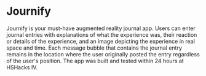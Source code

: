 # Journify
Journify is your must-have augmented reality journal app. Users can enter journal entries with explanations of what the experience was, their reaction or details of the experience, and an image depicting the experience in real space and time. Each message bubble that contains the journal entry remains in the location where the user originally posted the entry regardless of the user's position. The app was built and tested within 24 hours at HSHacks IV. 
